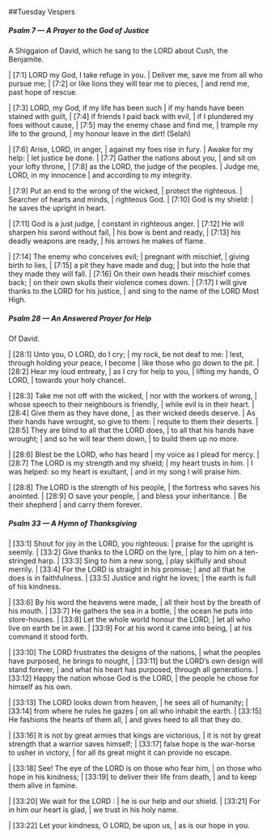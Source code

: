 ##Tuesday Vespers

##### Psalm 7 — A Prayer to the God of Justice #####

A Shiggaion of David, which he sang to the LORD about Cush, the Benjamite.

|   [7:1] LORD my God, I take refuge in you.
|  Deliver me, save me from all who pursue me;
|     [7:2] or like lions they will tear me to pieces,
|    and rend me, past hope of rescue.

|   [7:3] LORD, my God, if my life has been such
|    if my hands have been stained with guilt,
|     [7:4] if friends I paid back with evil,
|    if I plundered my foes without cause,
|   [7:5] may the enemy chase and find me,
|    trample my life to the ground,
|    my honour leave in the dirt! (Selah)

|   [7:6] Arise, LORD, in anger,
|    against my foes rise in fury.
|  Awake for my help:
|    let justice be done.
|   [7:7] Gather the nations about you,
|    and sit on your lofty throne,
|     [7:8] as the LORD, the judge of the peoples.
|  Judge me, LORD, in my innocence
|    and according to my integrity.

|   [7:9] Put an end to the wrong of the wicked,
|    protect the righteous.
|  Searcher of hearts and minds,
|    righteous God.
|   [7:10] God is my shield:
|    he saves the upright in heart.

|   [7:11] God is a just judge,
|    constant in righteous anger.
|   [7:12] He will sharpen his sword without fail,
|    his bow is bent and ready,
|   [7:13] his deadly weapons are ready,
|    his arrows he makes of flame.

|   [7:14] The enemy who conceives evil;
|    pregnant with mischief,
|    giving birth to lies,
|   [7:15] a pit they have made and dug;
|    but into the hole that they made they will fall.
|   [7:16] On their own heads their mischief comes back;
|    on their own skulls their violence comes down.
|   [7:17] I will give thanks to the LORD for his justice,
|    and sing to the name of the LORD Most High.

##### Psalm 28 — An Answered Prayer for Help #####

Of David.

|   [28:1] Unto you, O LORD, do I cry;
|    my rock, be not deaf to me:
|  lest, through holding your peace, I become
|    like those who go down to the pit.
|   [28:2] Hear my loud entreaty,
|    as I cry for help to you,
|  lifting my hands, O LORD,
|    towards your holy chancel.

|   [28:3] Take me not off with the wicked,
|    nor with the workers of wrong,
|  whose speech to their neighbours is friendly,
|    while evil is in their heart.
|   [28:4] Give them as they have done,
|    as their wicked deeds deserve.
|  As their hands have wrought, so give to them:
|    requite to them their deserts.
|   [28:5] They are blind to all that the LORD does,
|    to all that his hands have wrought;
|  and so he will tear them down,
|    to build them up no more.

|   [28:6] Blest be the LORD, who has heard
|    my voice as I plead for mercy.
|   [28:7] The LORD is my strength and my shield;
|    my heart trusts in him.
|  I was helped: so my heart is exultant,
|    and in my song I will praise him.

|   [28:8] The LORD is the strength of his people,
|    the fortress who saves his anointed.
|   [28:9] O save your people,
|    and bless your inheritance.
|  Be their shepherd
|    and carry them forever.

##### Psalm 33 — A Hymn of Thanksgiving #####

|   [33:1] Shout for joy in the LORD, you righteous:
|    praise for the upright is seemly.
|   [33:2] Give thanks to the LORD on the lyre,
|    play to him on a ten-stringed harp.
|   [33:3] Sing to him a new song,
|    play skilfully and shout merrily.
|   [33:4] For the LORD is straight in his promise;
|    and all that he does is in faithfulness.
|   [33:5] Justice and right he loves;
|    the earth is full of his kindness.

|   [33:6] By his word the heavens were made,
|    all their host by the breath of his mouth.
|   [33:7] He gathers the sea in a bottle,
|    the ocean he puts into store-houses.
|   [33:8] Let the whole world honour the LORD,
|    let all who live on earth be in awe.
|   [33:9] For at his word it came into being,
|    at his command it stood forth.

|   [33:10] The LORD frustrates the designs of the nations,
|    what the peoples have purposed, he brings to nought,
|   [33:11] but the LORD’s own design will stand forever,
|    and what his heart has purposed, through all generations.
|   [33:12] Happy the nation whose God is the LORD,
|    the people he chose for himself as his own.

|   [33:13] The LORD looks down from heaven,
|    he sees all of humanity;
|   [33:14] from where he rules he gazes
|    on all who inhabit the earth.
|   [33:15] He fashions the hearts of them all,
|    and gives heed to all that they do.

|   [33:16] It is not by great armies that kings are victorious,
|    it is not by great strength that a warrior saves himself;
|   [33:17] false hope is the war-horse to usher in victory,
|    for all its great might it can provide no escape.

|   [33:18] See! The eye of the LORD is on those who fear him,
|    on those who hope in his kindness;
|   [33:19] to deliver their life from death,
|    and to keep them alive in famine.

|   [33:20] We wait for the LORD :
|    he is our help and our shield.
|   [33:21] For in him our heart is glad,
|    we trust in his holy name.

|   [33:22] Let your kindness, O LORD, be upon us,
|    as is our hope in you.

